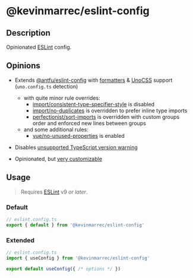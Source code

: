 # @kevinmarrec/eslint-config

## Description

Opinionated [ESLint](https://eslint.org) config.

## Opinions

- Extends [@antfu/eslint-config](https://github.com/antfu/eslint-config) with [formatters](https://github.com/antfu/eslint-config?tab=readme-ov-file#formatters) & [UnoCSS](https://github.com/antfu/eslint-config?tab=readme-ov-file#unocss) support (`uno.config.ts` detection)
  - with quite minor rule overrides:
    - [import/consistent-type-specifier-style](https://github.com/import-js/eslint-plugin-import/blob/main/docs/rules/consistent-type-specifier-style.md) is disabled
    - [import/no-duplicates](https://github.com/import-js/eslint-plugin-import/blob/main/docs/rules/no-duplicates.md) is overridden to prefer inline type imports
    - [perfectionist/sort-imports](https://perfectionist.dev/rules/sort-imports.html) is overridden with custom groups order and enforced new lines between groups
  - and some additional rules:
    - [vue/no-unused-properties](https://eslint.vuejs.org/rules/no-unused-properties) is enabled

- Disables [unsupported TypeScript version warning](https://typescript-eslint.io/packages/parser/#warnonunsupportedtypescriptversion)

- Opinionated, but [very customizable](https://github.com/antfu/eslint-config?tab=readme-ov-file#customization)

## Usage

> Requires [ESLint](https://eslint.org) v9 _or later_.

### Default

```ts
// eslint.config.ts
export { default } from '@kevinmarrec/eslint-config'
```

### Extended

```ts
// eslint.config.ts
import { useConfig } from '@kevinmarrec/eslint-config'

export default useConfig({ /* options */ })
```
